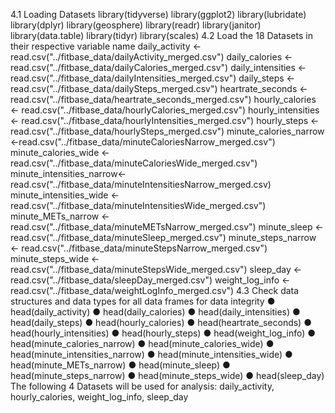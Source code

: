4.1 Loading Datasets
library(tidyverse)
library(ggplot2)
library(lubridate)
library(dplyr)
library(geosphere)
library(readr)
library(janitor)
library(data.table)
library(tidyr)
library(scales)
4.2 Load the 18 Datasets in their respective variable name
daily_activity <- read.csv("../fitbase_data/dailyActivity_merged.csv")
 daily_calories <- read.csv("../fitbase_data/dailyCalories_merged.csv")
 daily_intensities <- read.csv("../fitbase_data/dailyIntensities_merged.csv")
 daily_steps <- read.csv("../fitbase_data/dailySteps_merged.csv")
 heartrate_seconds <- read.csv("../fitbase_data/heartrate_seconds_merged.csv")
 hourly_calories <- read.csv("../fitbase_data/hourlyCalories_merged.csv")
 hourly_intensities <- read.csv("../fitbase_data/hourlyIntensities_merged.csv")
 hourly_steps <- read.csv("../fitbase_data/hourlySteps_merged.csv")
 minute_calories_narrow <-read.csv("../fitbase_data/minuteCaloriesNarrow_merged.csv")
 minute_calories_wide <- read.csv("../fitbase_data/minuteCaloriesWide_merged.csv")
 minute_intensities_narrow<-read.csv("../fitbase_data/minuteIntensitiesNarrow_merged.csv)
 minute_intensities_wide <- read.csv("../fitbase_data/minuteIntensitiesWide_merged.csv")
 minute_METs_narrow <- read.csv("../fitbase_data/minuteMETsNarrow_merged.csv")
 minute_sleep <- read.csv("../fitbase_data/minuteSleep_merged.csv")
 minute_steps_narrow <- read.csv("../fitbase_data/minuteStepsNarrow_merged.csv")
 minute_steps_wide <- read.csv("../fitbase_data/minuteStepsWide_merged.csv")
 sleep_day <- read.csv("../fitbase_data/sleepDay_merged.csv")
 weight_log_info <- read.csv("../fitbase_data/weightLogInfo_merged.csv")
4.3 Check data structures and data types for all data frames for data integrity
● head(daily_activity)
● head(daily_calories)
● head(daily_intensities)
● head(daily_steps)
● head(hourly_calories)
● head(heartrate_seconds)
● head(hourly_intensities)
● head(hourly_steps)
● head(weight_log_info)
● head(minute_calories_narrow)
● head(minute_calories_wide)
● head(minute_intensities_narrow)
● head(minute_intensities_wide)
● head(minute_METs_narrow)
● head(minute_sleep)
● head(minute_steps_narrow)
● head(minute_steps_wide)
● head(sleep_day)
The following 4 Datasets will be used for analysis: 
daily_activity, hourly_calories, weight_log_info, sleep_day
